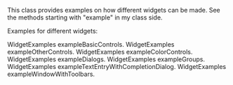 This class provides examples on how different widgets can be made.See the methods starting with "example" in my class side.Examples for different widgets:WidgetExamples exampleBasicControls.WidgetExamples exampleOtherControls.WidgetExamples exampleColorControls.WidgetExamples exampleDialogs.WidgetExamples exampleGroups.WidgetExamples exampleTextEntryWithCompletionDialog.WidgetExamples exampleWindowWithToolbars.